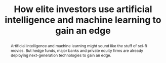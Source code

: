 ---
category: news
title: How elite investors use artificial intelligence and machine learning to gain an edge
abstract: Artificial intelligence and machine learning might sound like the stuff of sci-fi movies. But hedge funds, major banks and private equity firms are already deploying next-generation technologies to gain an edge.
publishedDateTime: 2019-02-17T16:39:00Z
sourceUrl: https://www.msn.com/en-us/money/markets/how-elite-investors-use-artificial-intelligence-and-machine-learning-to-gain-an-edge/ar-BBTHDqs?
type: article

provider:
  name: CNN
  id: V_AAqcK7_global

images: 
    -url: https://img-s-msn-com.akamaized.net/tenant/amp/entityid/BBTHKSw.img
    width: 1100
    height: 619
    quality: 74
    title: None
    attribution: 
    focalRegion:
      x1: 490
      x2: 490
      y1: 282
      y2: 282

---